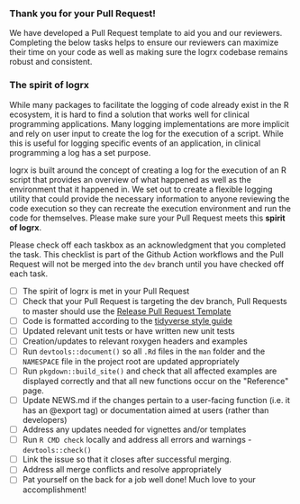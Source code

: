 ### Thank you for your Pull Request! 

We have developed a Pull Request template to aid you and our reviewers.  Completing the below tasks helps to ensure our reviewers can maximize their time on your code as well as making sure the logrx codebase remains robust and consistent.  

### The spirit of logrx

While many packages to facilitate the logging of code already exist in the R ecosystem, it is hard to find a solution that works well for clinical programming applications. Many logging implementations are more implicit and rely on user input to create the log for the execution of a script. While this is useful for logging specific events of an application, in clinical programming a log has a set purpose.

logrx is built around the concept of creating a log for the execution of an R script that provides an overview of what happened as well as the environment that it happened in. We set out to create a flexible logging utility that could provide the necessary information to anyone reviewing the code execution so they can recreate the execution environment and run the code for themselves. Please make sure your Pull Request meets this **spirit of logrx**.

Please check off each taskbox as an acknowledgment that you completed the task. This checklist is part of the Github Action workflows and the Pull Request will not be merged into the `dev` branch until you have checked off each task.

- [ ] The spirit of logrx is met in your Pull Request
- [ ] Check that your Pull Request is targeting the dev branch, Pull Requests to master should use the [Release Pull Request Template](https://github.com/atorus-research/logrx/blob/main/.github/PULL_REQUEST_TEMPLATE/release.md)
- [ ] Code is formatted according to the [tidyverse style guide](https://style.tidyverse.org/) 
- [ ] Updated relevant unit tests or have written new unit tests
- [ ] Creation/updates to relevant roxygen headers and examples 
- [ ] Run `devtools::document()` so all `.Rd` files in the `man` folder and the `NAMESPACE` file in the project root are updated appropriately
- [ ] Run `pkgdown::build_site()` and check that all affected examples are displayed correctly and that all new functions occur on the "Reference" page.
- [ ] Update NEWS.md if the changes pertain to a user-facing function (i.e. it has an @export tag) or documentation aimed at users (rather than developers)
- [ ] Address any updates needed for vignettes and/or templates
- [ ] Run `R CMD check` locally and address all errors and warnings - `devtools::check()`
- [ ] Link the issue so that it closes after successful merging. 
- [ ] Address all merge conflicts and resolve appropriately 
- [ ] Pat yourself on the back for a job well done!  Much love to your accomplishment!
